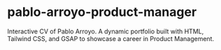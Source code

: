 # pablo-arroyo-product-manager
Interactive CV of Pablo Arroyo. A dynamic portfolio built with HTML, Tailwind CSS, and GSAP to showcase a career in Product Management.
